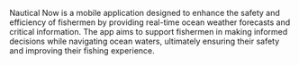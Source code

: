 Nautical Now is a mobile application designed to enhance the safety and efficiency of fishermen by providing real-time ocean weather forecasts and critical information. The app aims to support fishermen in making informed decisions while navigating ocean waters, ultimately ensuring their safety and improving their fishing experience.
